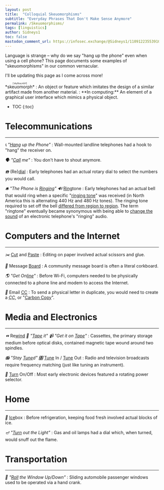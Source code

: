 ```yaml
---
layout: post
title:  "Colloquial Skeuomorphisms"
subtitle: "Everyday Phrases That Don't Make Sense Anymore"
permalink: /Skeuomorphisms/
tags: [linguistics]
author: Sidneys1
toc: false
mastodon_comment_url: https://infosec.exchange/@Sidneys1/110912235539100255
---
```


<!-- cSpell:words skeuomorph -->
<!-- cSpell:ignore ˈskyo͞oəˌmôrf -->

Language is strange &ndash; why do we say "hang up the phone" even when using a cell phone? This page documents some
examples of "skeuomorphisms" in our common vernacular.

I'll be updating this page as I come across more!

<!--more-->

<div class="card float" markdown=1>
<ruby>*skeuomorph*<rp>(</rp><rt>[ˈskyo͞oəˌmôrf]</rt><rp>)</rp></ruby>
: An object or feature which imitates the design of a similar artifact made from another material.
: **In computing:** An element of a graphical user interface which mimics a physical object.
</div>

* TOC
{:toc}

# Telecommunications
---

*📞* *"<u>Hang</u> up the Phone"*
: Wall-mounted landline telephones had a hook to "hang" the receiver on.

*🗣️* *"<u>Call</u> me"*
: You don't have to shout anymore.

*☎️* (Re)<u>dial</u>
: Early telephones had an actual rotary dial to select the numbers you would call.

*🛎️* *"The Phone is <u>Ringing</u>"*
*🔊* <u>Ring</u>tone
: Early telephones had an actual bell that would ring when a specific "[ringing tone][ringing-tone]" was received (in
  North America this is alternating 440 Hz and 480 Hz tones). The ringing tone required to set off the bell
  [differed from region to region][national-characteristics]. The term "ringtone" eventually became synonymous with
  being able to [change the sound][personalized-ringtones] of an electronic telephone's "ringing" audio.

[ringing-tone]: https://en.wikipedia.org/wiki/Ringing_tone
[national-characteristics]: https://en.wikipedia.org/wiki/Ringing_tone#National_characteristics
[personalized-ringtones]: https://en.wikipedia.org/wiki/Ringing_tone#Personalized_ringing_tones

# Computers and the Internet
---

*✂️* <u>Cut</u> and <u>Paste</u>
: Editing on paper involved actual scissors and glue.

*📰* Message <u>Board</u>
: A community message board is often a literal corkboard.

*🌎* *"Get On<u>line</u>"*
: Before Wi-Fi, computers needed to be physically connected to a phone line and modem to access the Internet.

*📧* Email <u>CC</u>
: To send a physical letter in duplicate, you would need to create a <dfn><abbr title="Carbon Copy">CC</abbr></dfn>,
  or "[Carbon Copy][cc]".

[cc]: https://en.wikipedia.org/wiki/Carbon_copy

# Media and Electronics
---

*⏪* Re<u>wind</u>
*📼* *"<u>Tape</u> it"*
*📹* *"Get it on <u>Tape</u>"*
: Cassettes, the primary storage medium before optical disks, contained magnetic tape wound around two spindles.

*📻* *"Stay <u>Tune</u>d"*
*🎛️* <u>Tune</u> In / <u>Tune</u> Out
: Radio and television broadcasts require frequency matching (just like tuning an instrument).

*📴* <u>Turn</u> On/Off
: Most early electronic devices featured a rotating power selector.

# Home
---

*🧊* <u>Ice</u>box
: Before refrigeration, keeping food fresh involved actual blocks of ice.

*🪔* *"<u>Turn</u> out the Light"*
: Gas and oil lamps had a dial which, when turned, would snuff out the flame.

# Transportation
---

*🚗* *"<u>Roll</u> the Window Up/Down"*
: Sliding automobile passenger windows used to be operated via a hand crank.
